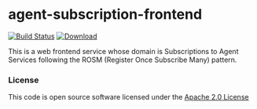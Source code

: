 # agent-subscription-frontend

[![Build Status](https://travis-ci.org/hmrc/agent-subscription-frontend.svg)](https://travis-ci.org/hmrc/agent-subscription-frontend) [ ![Download](https://api.bintray.com/packages/hmrc/releases/agent-subscription-frontend/images/download.svg) ](https://bintray.com/hmrc/releases/agent-subscription-frontend/_latestVersion)

This is a web frontend service whose domain is Subscriptions to Agent Services 
following the ROSM (Register Once Subscribe Many) pattern.

### License

This code is open source software licensed under the [Apache 2.0 License]("http://www.apache.org/licenses/LICENSE-2.0.html")